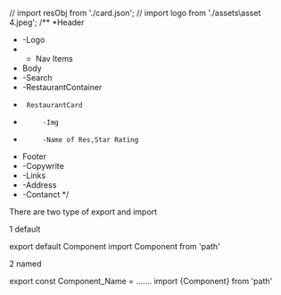 // import resObj from './card.json';
// import logo from './assets\asset 4.jpeg';
/**
 *Header 
 *  -Logo
 *  - Nav Items
 * Body
 *  -Search
 *  -RestaurantContainer
 *      RestaurantCard
 *          -Img
 *          -Name of Res,Star Rating
 * Footer
 *  -Copywrite
 *  -Links
 *  -Address
 *  -Contanct
 */


There are two type of export and import

1 default 

export default Component
import Component from 'path'

2 named

export const Component_Name = .......
import {Component} from 'path'

